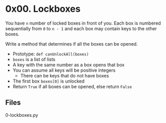# 0x00. Lockboxes

You have  `n`  number of locked boxes in front of you. Each box is numbered sequentially from  `0`  to  `n - 1`  and each box may contain keys to the other boxes.

Write a method that determines if all the boxes can be opened.

-   Prototype:  `def canUnlockAll(boxes)`
-   `boxes`  is a list of lists
-   A key with the same number as a box opens that box
-   You can assume all keys will be positive integers
    -   There can be keys that do not have boxes
-   The first box  `boxes[0]`  is unlocked
-   Return  `True`  if all boxes can be opened, else return  `False`

## Files

0-lockboxes.py